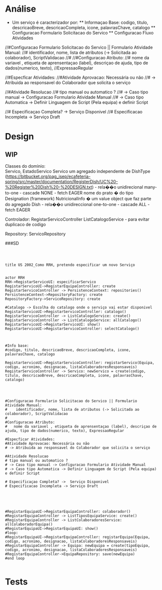 # Análise #
 * Um serviço é caracterizador por:
        ** Informaçao Base:  codigo, titulo, descricaoBreve, descricaoCompleta, icone, palavrasChave, catalogo 
        **  Configuracao Formulario Solicitacao do Servico 
        **  Configuracao Fluxo Atividades

//#Configuracao Formulario Solicitacao do Servico || Formulario Atividade Manual:
//#    identificador, nome, lista de atributos (-> Solicitada ao colaborador), ScriptValidacao
//# 
//#Configuracao Atributo:
//#   nome da variavel , etiqueta de aprensentaçao (label), descriçao de ajuda, tipo de dados(numerico, texto), //ExpressaoRegular 

//#Especficar Atividades:
//#Atividade Aprovacao: Necessária ou não 
//# -> Atribuida ao responsavel do Colaborador que solicita o serviço

//#Atividade Resolucao 
//# tipo manual ou automatico ?
//# -> Caso tipo manual -> Configuracao Formulario Atividade Manual
//# -> Caso tipo Automatica -> Definir Linguagem de Script (Pela equipa)  e definir Script

//# Especificaçao Completa? ->  Serviço Disponivel 
//# Especificacao Incompleta -> Serviço Draft




# Design #

## WIP ##

Classes do dominio:  
 Servico, EstadoServico
 Servico um agregado independente de DishType
 (https://bitbucket.org/pag_isep/ecafeteria-spring/src/master/documentation/RegisterDish/UC%20-%20Register%20Dish%20-%20DESIGN.txt)
     - rela��o unidirecional many-to-one
     - cascade NONE
     - fetch EAGER
 nome do prato � do tipo Designation (framework)
 NutricionalInfo � um value object que faz parte do agregado Dish
     - rela��o unidireccional one-to-one
     - cascade ALL
     - fetch EAGER

Controlador: 
 RegistarServicoController
 ListCatalogoService - para evitar duplicaco de codigo

Repository: 
 ServicoRepository

###SD
```



title US 2002_Como RRH, pretendo especificar um novo Serviço


actor RRH
RRH->RegistarServicoUI: especificarServico
RegistarServicoUI->RegistarEquipaController: create
RegistarServicoController -> PersistenceContext: repositories()
PersistenceContext->RepositoryFactory: create
RepositoryFactory->ServicoRepository: create

#Catalogo -> Escolha do catalogo onde o serviço vai estar disponivel 
RegistarServicoUI->RegistarServicoController: catalogo()
RegistarServicoController -> ListCatalogoService: create()
RegistarServicoController -> ListCatalogoService: allCatalogo()
RegistarServicoUI->RegistarServicoUI: show()
RegistarServicoUI->RegistarServicoController: selectCatalogo()



#Info base:
#codigo, titulo, descricaoBreve, descricaoCompleta, icone, palavrasChave, catalogo 

RegistarServicoUI->RegistarServicoController: registarServico(Equipa, codigo, acronimo, designacao, listaColaboradoresResponsaveis)
RegistarServicoController -> Servico: newServico = create(codigo, titulo, descricaoBreve, descricaoCompleta, icone, palavrasChave, catalogo)




#Configuracao Formulario Solicitacao do Servico || Formulario Atividade Manual:
#    identificador, nome, lista de atributos (-> Solicitada ao colaborador), ScriptValidacao
# 
#Configuracao Atributo:
#   nome da variavel , etiqueta de aprensentaçao (label), descriçao de ajuda, tipo de dados(numerico, texto), ExpressaoRegular 

#Especficar Atividades:
#Atividade Aprovacao: Necessária ou não 
# -> Atribuida ao responsavel do Colaborador que solicita o serviço

#Atividade Resolucao 
# tipo manual ou automatico ?
# -> Caso tipo manual -> Configuracao Formulario Atividade Manual
# -> Caso tipo Automatica -> Definir Linguagem de Script (Pela equipa)  e definir Script

# Especificaçao Completa? ->  Serviço Disponivel 
# Especificacao Incompleta -> Serviço Draft





#RegistarEquipaUI->RegistarEquipaController: colaborador()
#RegistarEquipaController -> ListTiposEquipaService: create()
#RegistarEquipaController -> ListColaboradoresService: allColaboradorEquipa()
#RegistarEquipaUI->RegistarEquipaUI: show()
#loop:
#RegistarEquipaUI->RegistarEquipaController: registarEquipa(Equipa, codigo, acronimo, designacao, listaColaboradoresResponsaveis)
#RegistarEquipaController -> Equipa: newEquipa = create(tipoEquipa, codigo, acronimo, designacao, listaColaboradoresResponsaveis)
#RegistarEquipaController->EquipaRepository: save(newEquipa)
#end loop


```



# Tests # 



